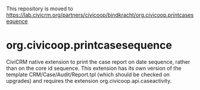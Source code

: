 This repository is moved to https://lab.civicrm.org/partners/civicoop/bindkracht/org.civicoop.printcasesequence

org.civicoop.printcasesequence
==============================

CiviCRM native extension to print the case report on date sequence, rather than on the core id sequence. This extension has its own version of the template CRM/Case/Audit/Report.tpl (which should be checked on upgrades) and requires the extension org.civicoop.api.caseactivity.
